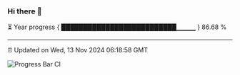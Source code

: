 ### Hi there 👋

⏳ Year progress { ██████████████████████████▁▁▁▁ } 86.68 %

---

⏰ Updated on Wed, 13 Nov 2024 06:18:58 GMT

![Progress Bar CI](https://github.com/liununu/liununu/workflows/Progress%20Bar%20CI/badge.svg)

